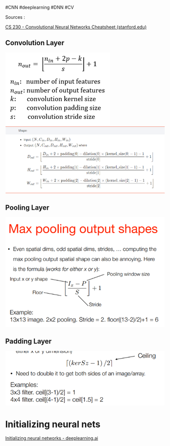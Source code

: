 

#CNN #deeplearning #DNN #CV

Sources : 

[CS 230 - Convolutional Neural Networks Cheatsheet (stanford.edu)](https://stanford.edu/~shervine/teaching/cs-230/cheatsheet-convolutional-neural-networks)

## Convolution Layer 

![](../../figures/Conv1D.png)
![](../../figures/Conv.png)
## Pooling Layer

![](../../figures/MaxPooling.png)

## Padding Layer
![](../../figures/zero-padding.png)


# Initializing neural nets 


[Initializing neural networks - deeplearning.ai](https://www.deeplearning.ai/ai-notes/initialization/index.html?utm_campaign=sm%20content%20posts&utm_content=300183222&utm_medium=social&utm_source=twitter&hss_channel=tw-992153930095251456)